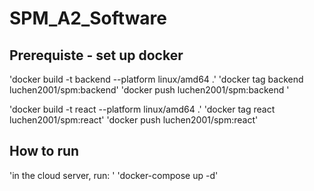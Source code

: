 # SPM_A2_Software
## Prerequiste - set up docker 
'docker build -t backend --platform linux/amd64 .'
'docker tag backend luchen2001/spm:backend'
'docker push luchen2001/spm:backend '

'docker build -t react --platform linux/amd64 .'
'docker tag react luchen2001/spm:react'
'docker push luchen2001/spm:react'

## How to run
'in the cloud server, run: '
'docker-compose up -d'
